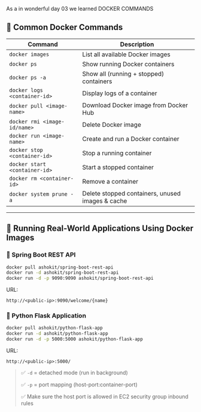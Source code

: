As a in wonderful day 03 we learned DOCKER COMMANDS
## 🧰 Common Docker Commands

| Command                       | Description                                      |
| ----------------------------- | ------------------------------------------------ |
| `docker images`               | List all available Docker images                 |
| `docker ps`                   | Show running Docker containers                   |
| `docker ps -a`                | Show all (running + stopped) containers          |
| `docker logs <container-id>`  | Display logs of a container                      |
| `docker pull <image-name>`    | Download Docker image from Docker Hub            |
| `docker rmi <image-id/name>`  | Delete Docker image                              |
| `docker run <image-name>`     | Create and run a Docker container                |
| `docker stop <container-id>`  | Stop a running container                         |
| `docker start <container-id>` | Start a stopped container                        |
| `docker rm <container-id>`    | Remove a container                               |
| `docker system prune -a`      | Delete stopped containers, unused images & cache |

---

## 🚀 Running Real-World Applications Using Docker Images

### 🔸 Spring Boot REST API

```bash
docker pull ashokit/spring-boot-rest-api
docker run -d ashokit/spring-boot-rest-api
docker run -d -p 9090:9090 ashokit/spring-boot-rest-api
```

URL:

```
http://<public-ip>:9090/welcome/{name}
```

### 🔸 Python Flask Application

```bash
docker pull ashokit/python-flask-app
docker run -d ashokit/python-flask-app
docker run -d -p 5000:5000 ashokit/python-flask-app
```

URL:

```
http://<public-ip>:5000/
```

> ✅ `-d` = detached mode (run in background)
> 
> ✅ `-p` = port mapping (host-port\:container-port)
> 
> ✅ Make sure the host port is allowed in EC2 security group inbound rules
